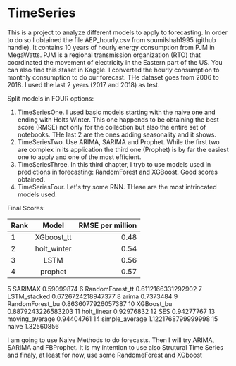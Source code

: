 # TimeSeries
This is a project to analyze different models to apply to forecasting. In order to do so I obtained the file AEP_hourly.csv from soumilshah1995 (github handle). It contains 10 years of hourly energy consumption from PJM in MegaWatts. PJM is a regional transmission organization (RTO) that coordinated the movement  of electricity in the Eastern part of the US. You can also find this staset in Kaggle. I converted the hourly consumption to monthly consumption to do our forecast. THe dataset goes from 2006 to 2018. I used the last 2 years (2017 and 2018) as test.

 Split models in FOUR options:
 1. TimeSeriesOne. I used basic models starting with the naive one and ending with Holts Winter. This one happends to be obtaining the best score (RMSE) not only for the collection but also the entire set of notebooks. THe last 2 are the ones adding seasonality and it shows.
 2. TimeSeriesTwo. Use ARIMA, SARIMA and Prophet. While the first two are complex in its application the third one (Prophet) is by far the easiest one to apply and one of the most efficient.
 3. TimeSeriesThree. In this third chapter, I tryb to use models used in predictions in forecasting: RandomForest and XGBoost. Good scores obtained.
 4. TimeSeriesFour. Let's try some RNN. THese are the most intrincated models used.

Final Scores:

| Rank| Model           |RMSE per million|
| :---| :-------:       | ---------:|
|  1  | XGboost_tt      |	0.48    |
|  2  |	holt_winter	    |0.54       |
|  3  |LSTM	            |0.56       |
|  4  |prophet          |0.57       |
5	SARIMAX	0.59099874
6	RandomForest_tt	0.6112166331292902
7	LSTM_stacked	0.6726724218947377
8	arima	0.7373484
9	RandomForest_bu	0.8636077926057387
10	XGBoost_bu	0.8879243226583203
11	holt_linear	0.92976832
12	SES	0.94277767
13	moving_average	0.94404761
14	simple_average	1.1221768799999998
15	naive	1.32560856

I am going to use Naive Methods to do forecasts. Then I will try ARIMA, SARIMA and FBProphet.
It is my intention to use also Strutural Time Series and finaly, at least for now, use some RandomeForest and XGboost

